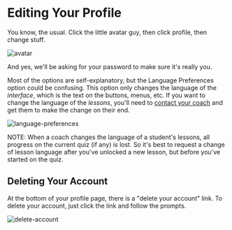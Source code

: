 # Editing Your Profile

You know, the usual. Click the little avatar guy, then click profile, then change stuff.

![avatar](https://res.cloudinary.com/euro-team-outreach/image/upload/f_auto,q_auto:best/v1609321711/bfo/bfo-docs/avatar_xc71gu.png)

And yes, we'll be asking for your password to make sure it's really you.

Most of the options are self-explanatory, but the Language Preferences option could be confusing. This option only changes the language of the *interface*, which is the text on the buttons, menus, etc. If you want to change the language of the *lessons*, you'll need to [contact your coach](/students/contacting-your-coach.html) and get them to make the change on their end.

![language-preferences](https://res.cloudinary.com/euro-team-outreach/image/upload/f_auto,q_auto:best/v1619707050/bfo/bfo-docs/editing-your-profile/language-preferences_wpcwpr.png)

NOTE: When a coach changes the language of a student's lessons, all progress on the current quiz (if any) is lost. So it's best to request a change of lesson language after you've unlocked a new lesson, but before you've started on the quiz.

## Deleting Your Account

At the bottom of your profile page, there is a "delete your account" link. To delete your account, just click the link and follow the prompts.

![delete-account](https://res.cloudinary.com/euro-team-outreach/image/upload/f_auto,q_auto:best/v1619707050/bfo/bfo-docs/editing-your-profile/delete-account_d9zjyi.png)
